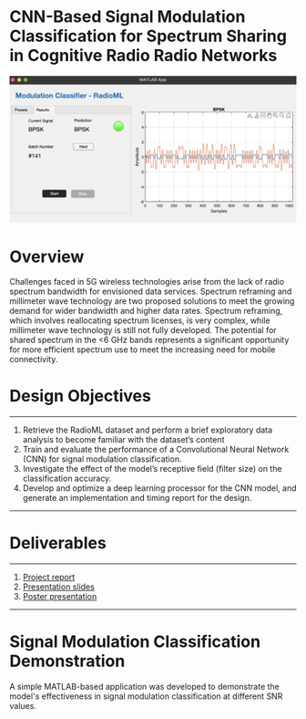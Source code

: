 # CNN-Based Signal Modulation Classification for Spectrum Sharing in Cognitive Radio Radio Networks
 
![Alt text](images/Screenshot.png)

# Overview

Challenges faced in 5G wireless technologies arise from the lack of radio spectrum bandwidth for envisioned data services. Spectrum reframing and millimeter wave technology are two proposed solutions to meet the growing demand for wider bandwidth and higher data rates. Spectrum reframing, which involves reallocating spectrum licenses, is very complex, while millimeter wave technology is still not fully developed. The potential for shared spectrum in the <6 GHz bands represents a significant opportunity for more efficient spectrum use to meet the increasing need for mobile connectivity.

# Design Objectives

---

1. Retrieve the RadioML dataset and perform a brief exploratory data analysis to become familiar with the dataset’s content
2. Train and evaluate the performance of a Convolutional Neural Network (CNN) for signal modulation classification.
3. Investigate the effect of the model’s receptive field (filter size) on the classification accuracy.
4. Develop and optimize a deep learning processor for the CNN model, and generate an implementation and timing report for the design.
---


# Deliverables

---

1. [Project report](docs/project-report.pdf)
2. [Presentation slides](docs/project-slides.pdf)
3. [Poster presentation](docs/poster-presentation.pdf)
---



# Signal Modulation Classification Demonstration
A simple MATLAB-based application was developed to demonstrate the model's effectiveness in signal modulation classification at different SNR values.

